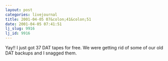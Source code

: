 ```yaml
---
layout: post
categories: livejournal
title: 2001-04-05 07&colon;41&colon;51
date: 2001-04-05 07:41:51
lj_slug: 9916
lj_id: 9916
---
```

Yay!! I just got 37 DAT tapes for free. We were getting rid of some of our old DAT backups and I snagged them.
